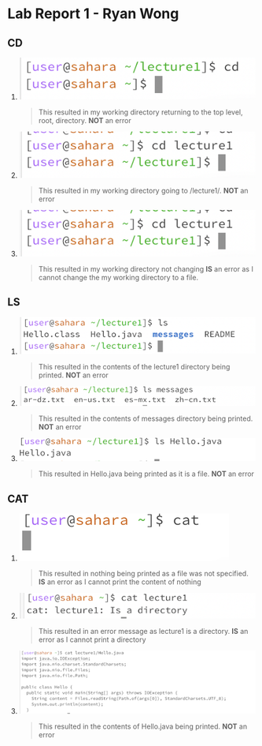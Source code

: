 # Lab Report 1 - Ryan Wong
## CD
1. ![Image](cd1.png)
    > This resulted in my working directory returning to the top level, root, directory.
    > **NOT** an error
2. ![Image](cd2.png)
    > This resulted in my working directory going to /lecture1/.
    > **NOT** an error
3. ![Image](cd2.png)
    > This resulted in my working directory not changing
    > **IS** an error as I cannot change the my working directory to a file.

## LS
1. ![Image](ls1.png)
    > This resulted in the contents of the lecture1 directory being printed.
    > **NOT** an error 
2. ![Image](ls2.png)
    > This resulted in the contents of messages directory being printed.
    > **NOT** an error
3. ![Image](ls3.png)
    > This resulted in Hello.java being printed as it is a file.
    > **NOT** an error 

## CAT
1. ![Image](cat1.png)
    > This resulted in nothing being printed as a file was not specified.
    > **IS** an error as I cannot print the content of nothing
2. ![Image](cat2.png)
    > This resulted in an error message as lecture1 is a directory.
    > **IS** an error as I cannot print a directory
3. ![Image](cat3.png)
    > This resulted in the contents of Hello.java being printed.
    > **NOT** an error 
